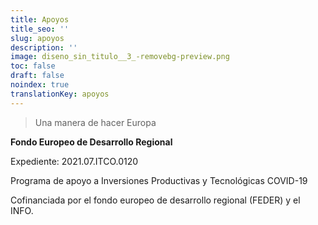 ```yaml
---
title: Apoyos
title_seo: ''
slug: apoyos
description: ''
image: diseno_sin_titulo__3_-removebg-preview.png
toc: false
draft: false
noindex: true
translationKey: apoyos
---
```

> Una manera de hacer Europa

**Fondo Europeo de Desarrollo Regional**

Expediente: 2021.07.ITCO.0120

Programa de apoyo a Inversiones Productivas y Tecnológicas COVID-19

Cofinanciada por el fondo europeo de desarrollo regional (FEDER) y el INFO.
